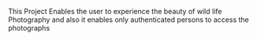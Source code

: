 This Project Enables the user to experience the beauty of wild life Photography and also it enables only authenticated persons to access the photographs
